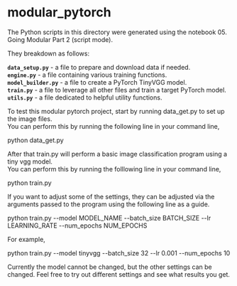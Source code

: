 # modular_pytorch

The Python scripts in this directory were generated using the notebook 05. Going Modular Part 2 (script mode).

They breakdown as follows:

**`data_setup.py`** - a file to prepare and download data if needed.<br/>
**`engine.py`** - a file containing various training functions.<br/>
**`model_builder.py`** - a file to create a PyTorch TinyVGG model.<br/>
**`train.py`** - a file to leverage all other files and train a target PyTorch model.<br/>
**`utils.py`** - a file dedicated to helpful utility functions.

To test this modular pytorch project, start by running data_get.py to set up the image files.<br/>
You can perform this by running the following line in your command line,

python data_get.py

After that train.py will perform a basic image classification program using a tiny vgg model.<br/>
You can perform this by running the folllowing line in your command line,

python train.py

If you want to adjust some of the settings, they can be adjusted via the arguments passed to the program using the following line as a guide.

python train.py --model MODEL_NAME --batch_size BATCH_SIZE --lr LEARNING_RATE --num_epochs NUM_EPOCHS

For example,

python train.py --model tinyvgg --batch_size 32 --lr 0.001 --num_epochs 10

Currently the model cannot be changed, but the other settings can be changed. Feel free to try out different settings and see what results you get.
